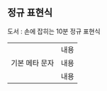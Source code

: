 ## 정규 표현식
도서 : 손에 잡히는 10분 정규 표현식</br>
<table>
  <tr>
    <td rowspan="6">기본 메타 문자</td>
    <td>내용</td>
  </tr>
  <tr>
    <td>내용</td>
  </tr>
  <tr>
    <td>내용</td>
  </tr>
</table>
